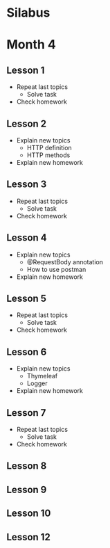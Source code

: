 # Silabus

# Month 4

## Lesson 1
- Repeat last topics
    - Solve task
- Check homework

## Lesson 2
- Explain new topics
    - HTTP definition
    - HTTP methods
- Explain new homework

## Lesson 3
- Repeat last topics
  - Solve task
- Check homework

## Lesson 4
- Explain new topics
  - @RequestBody annotation
  - How to use postman
- Explain new homework

## Lesson 5
- Repeat last topics
  - Solve task
- Check homework

## Lesson 6
- Explain new topics
  - Thymeleaf
  - Logger
- Explain new homework

## Lesson 7
- Repeat last topics
  - Solve task
- Check homework

## Lesson 8

## Lesson 9

## Lesson 10

## Lesson 12

